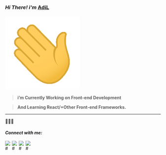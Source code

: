 ### *Hi There! i'm* [ΑdίL](https://adil-it.github.io/TestY.github.io "Shahriar Hussain ") 

#### ![hi](https://github.com/Adil-IT/Adil-IT/blob/main/wave.gif)

>**i’m Currently Working on Front-end Development**

>**And  Learning React/+Other Front-end Frameworks.**





---
💬💬💬
#### *Connect with me:*
 
[<img align="left" alt="#" width="22px" src="https://cdn.jsdelivr.net/npm/simple-icons@v3/icons/linkedin.svg" />][linkedin]
[<img align="left" alt="#" width="22px" src="https://cdn.jsdelivr.net/npm/simple-icons@v3/icons/stackoverflow.svg" />][stack]

[<img align="left" alt="#" width="22px" src="https://cdn.jsdelivr.net/npm/simple-icons@v3/icons/instagram.svg" />][instagram]


[<img align="left" alt="#" width="22px" src="https://cdn.jsdelivr.net/npm/simple-icons@v3/icons/facebook.svg" />][facebook]
<br />








[facebook]: https://www.facebook.com/IT09.adil/

[instagram]: https://www.instagram.com/adil.syl/

[linkedin]:https://www.linkedin.com/in/shahriar-hussain-adil-17b586189/

[stack]:https:"#"
